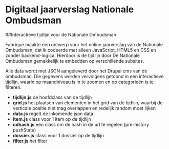 # Digitaal jaarverslag Nationale Ombudsman
##Interactieve tijdlijn voor de Nationale Ombudsman

Fabrique maakte een ontwerp voor het online jaarverslag van de Nationale Ombudsman, dat ik codeerde met alleen JavaScript, HTML5 en CSS en zonder backend-logica. Hierdoor is de tijdlijn door De Nationale Ombudsman gemakkelijk te embedden op verschillende subsites.

Alle data wordt met JSON aangeleverd door het Drupal cms van de ombudsman. Die gegevens worden vervolgens getoond in een interactieve tijdlijn, waarin op maandniveau is in te zoomen en op categorieën is te filteren.

* **tijdlijn.js** de hoofdclass van de tijdlijn
* **grid.js** het plaatsen van elementen in het grid van de tijdlijn, waarbij de verticale positie niet mag overlappen en redelijk random moet lijken
* **data.js** regelt de inkomende json data
* **item.js** class voor 1 item op de tijdlijn
* **odhash.js** een class om de hash in de url te regelen (pre-history pushState)
* **dossier.js** class voor 1 dossier op de tijdlijn
* **filter.js** het filter
